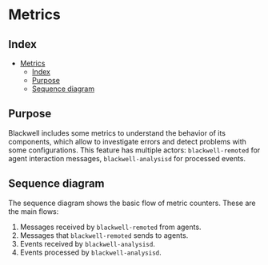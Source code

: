 <!---
Copyright (C) 2015, Blackwell Inc.
Created by Blackwell, Inc. <info@blackwell.com>.
This program is free software; you can redistribute it and/or modify it under the terms of GPLv2
-->

# Metrics

## Index

- [Metrics](#metrics)
  - [Index](#index)
  - [Purpose](#purpose)
  - [Sequence diagram](#sequence-diagram)

## Purpose

Blackwell includes some metrics to understand the behavior of its components, which allow to investigate errors and detect problems with some configurations. This feature has multiple actors: `blackwell-remoted` for agent interaction messages, `blackwell-analysisd` for processed events.

## Sequence diagram

The sequence diagram shows the basic flow of metric counters. These are the main flows:

1. Messages received by `blackwell-remoted` from agents.
2. Messages that `blackwell-remoted` sends to agents.
3. Events received by `blackwell-analysisd`.
4. Events processed by `blackwell-analysisd`.
